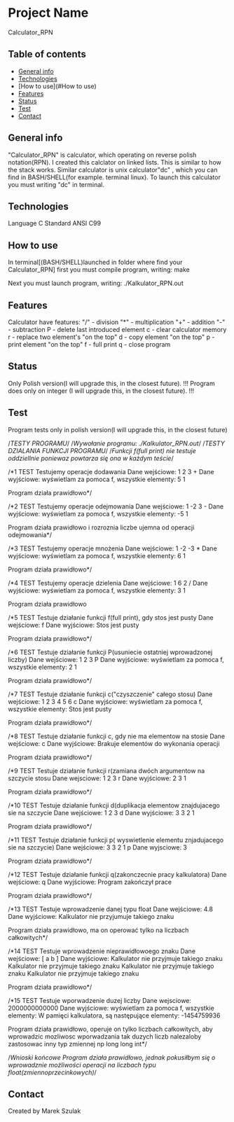 # Project Name

Calculator_RPN

## Table of contents
* [General info](#general-info)
* [Technologies](#technologies)
* [How to use](#How to use)
* [Features](#features)
* [Status](#status)
* [Test](#test)
* [Contact](#contact)

## General info
"Calculator_RPN" is calculator, which operating on reverse polish notation(RPN). I created this calclator on linked lists. This is similar to how the stack works. Similar calculator is unix calculator"dc" , which you can find in BASH/SHELL(for example. terminal linux). To launch this calculator you must writing "dc" in terminal.

## Technologies
Language C Standard ANSI C99

## How to use
In terminal[(BASH/SHELL)launched in folder where find your Calculator_RPN] first you must compile program, writing: make

Next you must launch program, writing: ./Kalkulator_RPN.out 

## Features
Calculator have features:
"/" - division
"*" - multiplication
"+" - addition
"-" - subtraction
P - delete last introduced element
c - clear calculator memory
r - replace two element's "on the top"
d - copy element "on the top" 
p - print element "on the top"
f - full print
q - close program

## Status
Only Polish version(I will upgrade this, in the closest future).
!!! Program does only on integer (I will upgrade this, in the closest future). !!!

## Test

Program tests only in polish version(I will upgrade this, in the closest future)

/*TESTY PROGRAMU*/
/*Wywołanie programu: ./Kalkulator_RPN.out*/
/*TESTY DZIALANIA FUNKCJI PROGRAMU*/
/*Funkcji f(full print) nie testuje oddziellnie poniewaz powtarza się ona w każdym teście*/

/*1 TEST
Testujemy operacje dodawania
Dane wejściowe:
1 2 3 +
Dane wyjściowe:
wyświetlam za pomoca f, wszystkie elementy:
5
1

Program działa prawidłowo*/

/*2 TEST
Testujemy operacje odejmowania
Dane wejściowe:
1 -2 3 -
Dane wyjściowe:
wyświetlam za pomoca f, wszystkie elementy:
-5
1

Program działa prawidłowo i rozroznia liczbe ujemna od operacji odejmowania*/

/*3 TEST
Testujemy operacje mnożenia
Dane wejściowe:
1 -2 -3 *
Dane wyjściowe:
wyświetlam za pomoca f, wszystkie elementy:
6 
1

Program działa prawidłowo*/

/*4 TEST
Testujemy operacje dzielenia
Dane wejściowe:
1 6 2 /
Dane wyjściowe:
wyświetlam za pomoca f, wszystkie elementy:
3
1

Program działa prawidłowo

/*5 TEST
Testuje działanie funkcji f(full print), gdy stos jest pusty
Dane wejściowe:
f
Dane wyjściowe:
Stos jest pusty

Program działa prawidłowo*/

/*6 TEST 
Testuje działanie funkcji P(usuniecie ostatniej wprowadzonej liczby)
Dane wejściowe:
1 2 3 
P
Dane wyjściowe:
wyświetlam za pomoca f, wszystkie elementy:
2
1

Program działa prawidłowo*/

/*7 TEST
Testuje działanie funkcji c("czyszczenie" całego stosu)
Dane wejściowe:
1 2 3 4 5 6 
c
Dane wyjściowe:
wyświetlam za pomoca f, wszystkie elementy:
Stos jest pusty

Program działa prawidłowo*/

/*8 TEST
Testuje działanie funkcji c, gdy nie ma elementow na stosie
Dane wejściowe:
c
Dane wyjściowe:
Brakuje elementów do wykonania operacji

Program działa prawidłowo*/

/*9 TEST
Testuje działanie funkcji r(zamiana dwóch argumentow na szczycie stosu
Dane wejsciowe:
1 2 3 
r
Dane wyjściowe:
2
3
1

Program działa prawidłowo*/

/*10 TEST
Testuje działanie funkcji d(duplikacja elementow znajdujacego sie na szczycie
Dane wejściowe:
1 2 3
d
Dane wyjściowe:
3
3
2
1

Program działa prawidłowo*/

/*11 TEST
Testuje działanie funkcji p( wyswietlenie elementu znjadujacego sie na szczycie)
Dane wejściowe:
3 3 2 1 
p
Dane wyjsciowe:
3

Program działa prawidłowo*/

/*12 TEST 
Testuje działanie funkcji q(zakonczecnie pracy kalkulatora)
Dane wejściowe:
q
Dane wyjściowe:
Program zakończył prace 

Program działa prawidłowo*/

/*13 TEST 
Testuje wprowadzenie danej typu float
Dane wejściowe:
4.8
Dane wyjściowe:
Kalkulator nie przyjumuje takiego znaku

Program działa prawidłowo, ma on operować tylko na liczbach całkowitych*/

/*14 TEST
Testuje wprowadzenie nieprawidłowoego znaku 
Dane wejściowe:
[ a b ]
Dane wyjściowe:
Kalkulator nie przyjmuje takiego znaku
Kalkulator nie przyjmuje takiego znaku
Kalkulator nie przyjmuje takiego znaku
Kalkulator nie przyjmuje takiego znaku

Program działa prawidłowo*/

/*15 TEST
Testuje wporwadzenie duzej liczby
Dane wejsciowe:
2000000000000
Dane wyjściowe:
wyświetlam za pomoca f, wszystkie elementy:
W pamięci kalkulatora, są następujące elementy:
-1454759936

Program działa prawidłowo, operuje on tylko liczbach całkowitych, aby wprowadzic mozliwosc wporwadzania tak duzych liczb nalezaloby zastosowac inny typ zmiennej np long long int*/

/*Wnioski końcowe
  Program działa prawidłowo, jednak pokusiłbym się o wprowadznie możliwości operacji na liczbach typu float(zmiennoprzecinkowych)*/

## Contact
Created by Marek Szulak